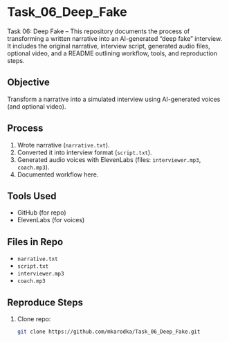 # Task_06_Deep_Fake
Task 06: Deep Fake – This repository documents the process of transforming a written narrative into an AI-generated “deep fake” interview. It includes the original narrative, interview script, generated audio files, optional video, and a README outlining workflow, tools, and reproduction steps.

## Objective
Transform a narrative into a simulated interview using AI-generated voices (and optional video).

## Process
1. Wrote narrative (`narrative.txt`).
2. Converted it into interview format (`script.txt`).
3. Generated audio voices with ElevenLabs (files: `interviewer.mp3`, `coach.mp3`).
4. Documented workflow here.

## Tools Used
- GitHub (for repo)
- ElevenLabs (for voices)

## Files in Repo
- `narrative.txt`
- `script.txt`
- `interviewer.mp3`
- `coach.mp3`

## Reproduce Steps
1. Clone repo:
   ```bash
   git clone https://github.com/mkarodka/Task_06_Deep_Fake.git
